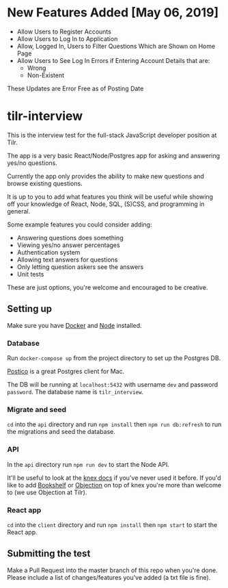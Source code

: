# New Features Added [May 06, 2019]
  - Allow Users to Register Accounts
  - Allow Users to Log In to Application
  - Allow, Logged In, Users to Filter Questions Which are Shown on Home Page
  - Allow Users to See Log In Errors if Entering Account Details that are:
    - Wrong
    - Non-Existent

  These Updates are Error Free as of Posting Date

# tilr-interview

This is the interview test for the full-stack JavaScript developer position at Tilr.

The app is a very basic React/Node/Postgres app for asking and answering yes/no questions.

Currently the app only provides the ability to make new questions and browse existing questions.

It is up to you to add what features you think will be useful while showing off your knowledge of React, Node, SQL, (S)CSS, and programming in general.

Some example features you could consider adding:

- Answering questions does something
- Viewing yes/no answer percentages
- Authentication system
- Allowing text answers for questions
- Only letting question askers see the answers
- Unit tests

These are just options, you're welcome and encouraged to be creative.

## Setting up

Make sure you have [Docker](https://www.docker.com/get-started) and [Node](https://nodejs.org/en/) installed.

### Database

Run `docker-compose up` from the project directory to set up the Postgres DB.

[Postico](https://eggerapps.at/postico/) is a great Postgres client for Mac.

The DB will be running at `localhost:5432` with username `dev` and password `password`. The database name is `tilr_interview`.

### Migrate and seed

`cd` into the `api` directory and run `npm install` then `npm run db:refresh` to run the migrations and seed the database.

### API

In the `api` directory run `npm run dev` to start the Node API.

It'll be useful to look at the [knex docs](https://knexjs.org/) if you've never used it before.
If you'd like to add [Bookshelf](https://bookshelfjs.org/) or [Objection](https://vincit.github.io/objection.js/) on top of knex you're more than welcome to (we use Objection at Tilr).

### React app

`cd` into the `client` directory and run `npm install` then `npm start` to start the React app.

## Submitting the test

Make a Pull Request into the master branch of this repo when you're done.
Please include a list of changes/features you've added (a txt file is fine).
